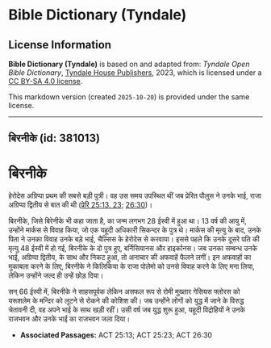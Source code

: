 # Bible Dictionary (Tyndale)

## License Information

**Bible Dictionary (Tyndale)** is based on and adapted from: _Tyndale Open Bible Dictionary_, [Tyndale House Publishers](https://tyndaleopenresources.com/), 2023, which is licensed under a [CC BY-SA 4.0 license](https://creativecommons.org/licenses/by-sa/4.0/legalcode.en).

This markdown version (created `2025-10-20`) is provided under the same license.



--------------------------------

## बिरनीके (id: 381013)

बिरनीके
=======

हेरोदेस अग्रिप्पा प्रथम की सबसे बड़ी पुत्री। वह उस समय उपस्थित थीं जब प्रेरित पौलुस ने उनके भाई, राजा अग्रिप्पा द्वितीय से बात की थी ([प्रेरि 25:13, 23](https://ref.ly/Acts25:13); [26:30](https://ref.ly/Acts26:30))।

बिरनीके, जिसे बिरेनीके भी कहा जाता है, का जन्म लगभग 28 ईस्वी में हुआ था। 13 वर्ष की आयु में, उन्होंने मार्कस से विवाह किया, जो एक यहूदी अधिकारी सिकन्दर के पुत्र थे। मार्कस की मृत्यु के बाद, उनके पिता ने उनका विवाह उनके बड़े भाई, चैल्सिस के हेरोदेस से करवाया। इससे पहले कि उनके दूसरे पति की मृत्यु 48 ईस्वी में हो गई, बिरनीके के दो पुत्र हुए, बर्निसियानस और हाइर्कानस। जब उनका सम्बन्ध उनके भाई, अग्रिप्पा द्वितीय, के साथ और निकट हुआ, तो अनाचार की अफवाहें फैलने लगीं। इन अफवाहों का मुकाबला करने के लिए, बिरनीके ने किलिकिया के राजा पोलेमो को उनसे विवाह करने के लिए मना लिया, लेकिन उन्होंने जल्द ही उन्हें छोड़ दिया।

सन् 66 ईस्वी में, बिरनीके ने साहसपूर्वक लेकिन असफल रूप से रोमी मुख़्तार गेसियस फ्लोरस को यरूशलेम के मन्दिर को लूटने से रोकने की कोशिश की। जब उन्होंने लोगों को युद्ध में जाने के विरुद्ध चेतावनी दी, वह अपने भाई के साथ खड़ी रहीं। उसी वर्ष जब युद्ध शुरू हुआ, यहूदी विद्रोहियों ने उनके राजभवन और उनके भाई का राजभवन जला दिया।

* **Associated Passages:** ACT 25:13; ACT 25:23; ACT 26:30

